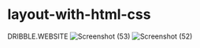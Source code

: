 # layout-with-html-css
DRIBBLE.WEBSITE
![Screenshot (53)](https://user-images.githubusercontent.com/108446180/234013591-8eec1f72-8c85-4ba5-9f09-deba23c763cc.png)
![Screenshot (52)](https://user-images.githubusercontent.com/108446180/234013626-bf985f72-bf6b-4bcf-aa0a-9032f904e50a.png)

